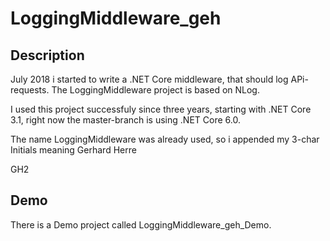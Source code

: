 # LoggingMiddleware_geh

## Description

July 2018 i started to write a .NET Core middleware, that should log APi-requests.
The LoggingMiddleware project is based on NLog.

I used this project successfuly since three years, starting with .NET Core 3.1, right now the
master-branch is using .NET Core 6.0.

The name LoggingMiddleware was already used, so i appended my 3-char Initials meaning Gerhard Herre

GH2

## Demo

There is a Demo project called LoggingMiddleware_geh_Demo.
